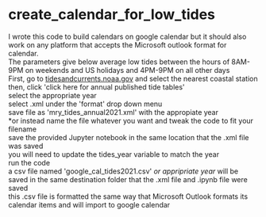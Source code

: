 # create_calendar_for_low_tides
I wrote this code to build calendars on google calendar but it should also work on any platform that accepts the Microsoft outlook format for calendar.<br>
The parameters give below average low tides between the hours of 8AM-9PM on weekends and US holidays and 4PM-9PM on all other days<br>
First, go to <a href="tidesandcurrents.noaa.gov">tidesandcurrents.noaa.gov</a> and select the nearest coastal station<br>
then, click 'click here for annual published tide tables'<br>
select the appropriate year<br>
select .xml under the 'format' drop down menu<br>
save file as 'mry_tides_annual2021.xml' with the appropiate year<br>
*or instead name the file whatever you want and tweak the code to fit your filename<br>
save the provided Jupyter notebook in the same location that the .xml file was saved<br>
you will need to update the tides_year variable to match the year<br>
run the code<br>
a csv file named 'google_cal_tides2021.csv' *or appripriate year* will be saved in the same destination folder that the .xml file and .ipynb file were saved<br>
this .csv file is formatted the same way that Microsoft Outlook formats its calendar items and will import to google calendar
